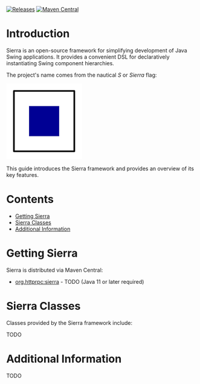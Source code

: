 [![Releases](https://img.shields.io/github/release/HTTP-RPC/Sierra.svg)](https://github.com/HTTP-RPC/Sierra/releases)
[![Maven Central](https://img.shields.io/maven-central/v/org.httprpc/sierra.svg)](https://repo1.maven.org/maven2/org/httprpc/sierra/)

# Introduction
Sierra is an open-source framework for simplifying development of Java Swing applications. It provides a convenient DSL for declaratively instantiating Swing component hierarchies. 

The project's name comes from the nautical _S_ or _Sierra_ flag:

![](sierra.png)

This guide introduces the Sierra framework and provides an overview of its key features.

# Contents
* [Getting Sierra](#getting-sierra)
* [Sierra Classes](#sierra-classes)
* [Additional Information](#additional-information)

# Getting Sierra
Sierra is distributed via Maven Central:

* [org.httprpc:sierra](https://repo1.maven.org/maven2/org/httprpc/sierra/) - TODO (Java 11 or later required)

# Sierra Classes
Classes provided by the Sierra framework include:

TODO

# Additional Information
TODO
